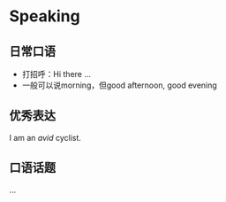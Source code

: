 # Speaking

## 日常口语
* 打招呼：Hi there ... <br>
* 一般可以说morning，但good afternoon, good evening <br>


## 优秀表达
I am an *avid* cyclist.

## 口语话题

...
